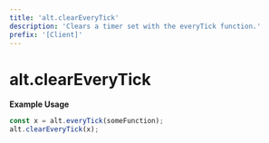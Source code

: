 ```yaml
---
title: 'alt.clearEveryTick'
description: 'Clears a timer set with the everyTick function.'
prefix: '[Client]'
---
```


# alt.clearEveryTick

**Example Usage**

```js
const x = alt.everyTick(someFunction);
alt.clearEveryTick(x);
```

